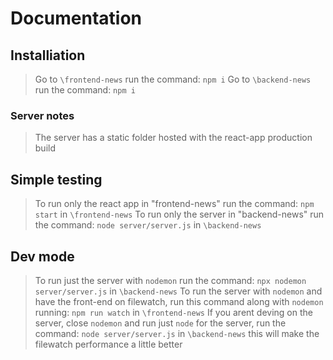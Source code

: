 # Documentation

## Installiation
> Go to `\frontend-news` run the command: `npm i`
> Go to `\backend-news` run the command: `npm i`

### Server notes
> The server has a static folder hosted with the react-app production build

## Simple testing
> To run only the react app in "frontend-news" run the command: `npm start` in `\frontend-news`
> To run only the server in "backend-news" run the command: `node server/server.js` in `\backend-news`

## Dev mode
> To run just the server with `nodemon` run the command: `npx nodemon server/server.js` in `\backend-news`
> To run the server with `nodemon` and have the front-end on filewatch, run this command along with `nodemon` running: `npm run watch` in `\frontend-news`
> If you arent deving on the server, close `nodemon` and run just `node` for the server, run the command: `node server/server.js` in `\backend-news` this will make the filewatch performance a little better
